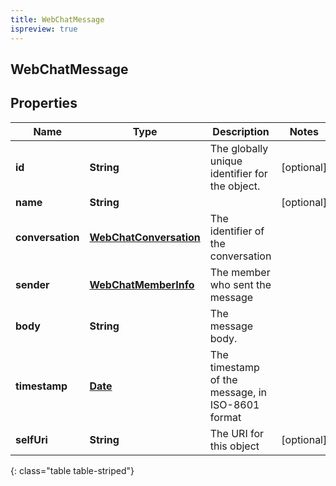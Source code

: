 ```yaml
---
title: WebChatMessage
ispreview: true
---
```

## WebChatMessage


## Properties

| Name | Type | Description | Notes |
| ------------ | ------------- | ------------- | ------------- |
| **id** | **String** | The globally unique identifier for the object. |  [optional] |
| **name** | **String** |  |  [optional] |
| **conversation** | [**WebChatConversation**](WebChatConversation.html) | The identifier of the conversation |  |
| **sender** | [**WebChatMemberInfo**](WebChatMemberInfo.html) | The member who sent the message |  |
| **body** | **String** | The message body. |  |
| **timestamp** | [**Date**](Date.html) | The timestamp of the message, in ISO-8601 format |  |
| **selfUri** | **String** | The URI for this object |  [optional] |
{: class="table table-striped"}



